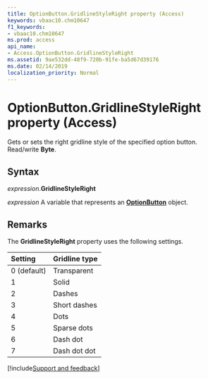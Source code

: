 ```yaml
---
title: OptionButton.GridlineStyleRight property (Access)
keywords: vbaac10.chm10647
f1_keywords:
- vbaac10.chm10647
ms.prod: access
api_name:
- Access.OptionButton.GridlineStyleRight
ms.assetid: 9ae532dd-48f9-720b-91fe-ba5d67d39176
ms.date: 02/14/2019
localization_priority: Normal
---
```



# OptionButton.GridlineStyleRight property (Access)

Gets or sets the right gridline style of the specified option button. Read/write **Byte**.


## Syntax

_expression_.**GridlineStyleRight**

_expression_ A variable that represents an **[OptionButton](Access.OptionButton.md)** object.


## Remarks

The **GridlineStyleRight** property uses the following settings.

|Setting|Gridline type|
|:-----|:-----|
|0 (default)|Transparent|
|1|Solid|
|2|Dashes|
|3|Short dashes|
|4|Dots|
|5|Sparse dots|
|6|Dash dot|
|7|Dash dot dot|



[!include[Support and feedback](~/includes/feedback-boilerplate.md)]



